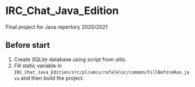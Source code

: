 # IRC_Chat_Java_Edition
Final project for Java repertory 2020/2021

## Before start
1. Create _SQLite_ database using script from utils.
2. Fill static variable in `IRC_Chat_Java_Edition/src/pl/umcs/rafalkloc/common/FillBeforeRun.java` and then build the project.
